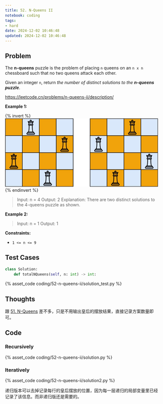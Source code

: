 ```yaml
---
title: 52. N-Queens II
notebook: coding
tags:
- hard
date: 2024-12-02 10:46:48
updated: 2024-12-02 10:46:48
---
```

## Problem

The **n-queens** puzzle is the problem of placing `n` queens on an `n x n` chessboard such that no two queens attack each other.

Given an integer `n`, return _the number of distinct solutions to the **n-queens puzzle**_.

<https://leetcode.cn/problems/n-queens-ii/description/>

**Example 1:**

{% invert %}
![case1](51-n-queens/case1.png)
{% endinvert %}

> Input: n = 4
> Output: 2
> Explanation: There are two distinct solutions to the 4-queens puzzle as shown.

**Example 2:**

> Input: n = 1
> Output: 1

**Constraints:**

- `1 <= n <= 9`

## Test Cases

``` python
class Solution:
    def totalNQueens(self, n: int) -> int:
```

{% asset_code coding/52-n-queens-ii/solution_test.py %}

## Thoughts

跟 [51. N-Queens](/coding/51-n-queens) 差不多，只是不用输出皇后的摆放结果，直接记录方案数量即可。

## Code

### Recursively

{% asset_code coding/52-n-queens-ii/solution.py %}

### Iteratively

{% asset_code coding/52-n-queens-ii/solution2.py %}

递归版本可以去掉记录每行的皇后摆放的位置，因为每一层递归的局部变量里已经记录了该信息。而非递归版还是需要的。
